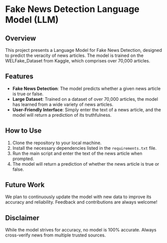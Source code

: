 # Fake News Detection Language Model (LLM)

## Overview
This project presents a Language Model for Fake News Detection, designed to predict the veracity of news articles. The model is trained on the WELFake_Dataset from Kaggle, which comprises over 70,000 articles.

## Features
- **Fake News Detection**: The model predicts whether a given news article is true or false.
- **Large Dataset**: Trained on a dataset of over 70,000 articles, the model has learned from a wide variety of news articles.
- **User-Friendly Interface**: Simply enter the text of a news article, and the model will return a prediction of its truthfulness.

## How to Use
1. Clone the repository to your local machine.
2. Install the necessary dependencies listed in the `requirements.txt` file.
3. Run the main script and enter the text of the news article when prompted.
4. The model will return a prediction of whether the news article is true or false.

## Future Work
We plan to continuously update the model with new data to improve its accuracy and reliability. Feedback and contributions are always welcome!

## Disclaimer
While the model strives for accuracy, no model is 100% accurate. Always cross-verify news from multiple trusted sources.
